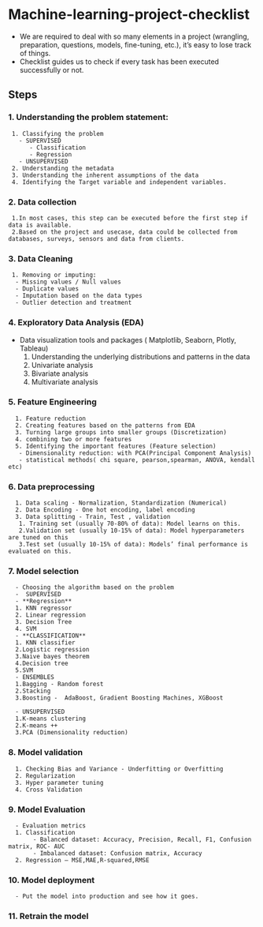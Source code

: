# Machine-learning-project-checklist
- We are required to deal with so many elements in a project (wrangling, preparation, questions, models, fine-tuning, etc.), it’s easy to lose track of things.
- Checklist guides us to check if every task has been executed successfully or not.

## Steps
### 1. Understanding the problem statement:
     1. Classifying the problem 
       - SUPERVISED
          - Classification
          - Regression
       - UNSUPERVISED
     2. Understanding the metadata
     3. Understanding the inherent assumptions of the data
     4. Identifying the Target variable and independent variables.
### 2. Data collection
     1.In most cases, this step can be executed before the first step if data is available.
     2.Based on the project and usecase, data could be collected from databases, surveys, sensors and data from clients.
### 3. Data Cleaning 
     1. Removing or imputing:
      - Missing values / Null values
      - Duplicate values
      - Imputation based on the data types
      - Outlier detection and treatment
### 4. Exploratory Data Analysis (EDA)
   - Data visualization tools and packages ( Matplotlib, Seaborn, Plotly, Tableau)
     1. Understanding the underlying distributions and patterns in the data
     2. Univariate analysis
     3. Bivariate analysis
     4. Multivariate analysis
### 5. Feature Engineering
      1. Feature reduction  
      2. Creating features based on the patterns from EDA
      3. Turning large groups into smaller groups (Discretization)
      4. combining two or more features
      5. Identifying the important features (Feature selection)
       - Dimensionality reduction: with PCA(Principal Component Analysis)
       - statistical methods( chi square, pearson,spearman, ANOVA, kendall etc)
### 6. Data preprocessing
      1. Data scaling - Normalization, Standardization (Numerical)
      2. Data Encoding - One hot encoding, label encoding
      3. Data splitting - Train, Test , validation
       1. Training set (usually 70-80% of data): Model learns on this.
       2.Validation set (usually 10-15% of data): Model hyperparameters are tuned on this
       3.Test set (usually 10-15% of data): Models’ final performance is evaluated on this. 
### 7. Model selection
      - Choosing the algorithm based on the problem
      -  SUPERVISED
      - **Regression**
      1. KNN regressor
      2. Linear regression
      3. Decision Tree
      4. SVM
      - **CLASSIFICATION**
      1. KNN classifier
      2.Logistic regression
      3.Naive bayes theorem
      4.Decision tree
      5.SVM  
      - ENSEMBLES
      1.Bagging - Random forest
      2.Stacking
      3.Boosting -  AdaBoost, Gradient Boosting Machines, XGBoost 
    
      - UNSUPERVISED
      1.K-means clustering
      2.K-means ++
      3.PCA (Dimensionality reduction)
### 8. Model validation   
      1. Checking Bias and Variance - Underfitting or Overfitting
      2. Regularization
      3. Hyper parameter tuning
      4. Cross Validation
### 9. Model Evaluation
      - Evaluation metrics
      1. Classification
           - Balanced dataset: Accuracy, Precision, Recall, F1, Confusion matrix, ROC- AUC
           - Imbalanced dataset: Confusion matrix, Accuracy
      2. Regression – MSE,MAE,R-squared,RMSE
### 10. Model deployment
      - Put the model into production and see how it goes.
### 11. Retrain the model
 


    
